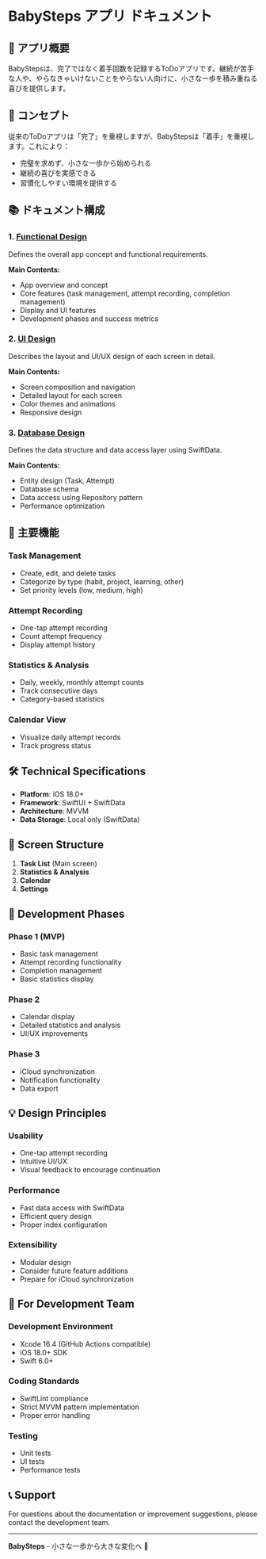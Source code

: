 # BabySteps アプリ ドキュメント

## 📱 アプリ概要

BabyStepsは、完了ではなく着手回数を記録するToDoアプリです。継続が苦手な人や、やらなきゃいけないことをやらない人向けに、小さな一歩を積み重ねる喜びを提供します。

## 🎯 コンセプト

従来のToDoアプリは「完了」を重視しますが、BabyStepsは「着手」を重視します。これにより：

- 完璧を求めず、小さな一歩から始められる
- 継続の喜びを実感できる
- 習慣化しやすい環境を提供する

## 📚 ドキュメント構成

### 1. [Functional Design](./functional-design.md)
Defines the overall app concept and functional requirements.

**Main Contents:**
- App overview and concept
- Core features (task management, attempt recording, completion management)
- Display and UI features
- Development phases and success metrics

### 2. [UI Design](./ui-design.md)
Describes the layout and UI/UX design of each screen in detail.

**Main Contents:**
- Screen composition and navigation
- Detailed layout for each screen
- Color themes and animations
- Responsive design

### 3. [Database Design](./database-design.md)
Defines the data structure and data access layer using SwiftData.

**Main Contents:**
- Entity design (Task, Attempt)
- Database schema
- Data access using Repository pattern
- Performance optimization

## 🚀 主要機能

### Task Management
- Create, edit, and delete tasks
- Categorize by type (habit, project, learning, other)
- Set priority levels (low, medium, high)

### Attempt Recording
- One-tap attempt recording
- Count attempt frequency
- Display attempt history

### Statistics & Analysis
- Daily, weekly, monthly attempt counts
- Track consecutive days
- Category-based statistics

### Calendar View
- Visualize daily attempt records
- Track progress status

## 🛠 Technical Specifications

- **Platform**: iOS 18.0+
- **Framework**: SwiftUI + SwiftData
- **Architecture**: MVVM
- **Data Storage**: Local only (SwiftData)

## 📱 Screen Structure

1. **Task List** (Main screen)
2. **Statistics & Analysis**
3. **Calendar**
4. **Settings**

## 🔄 Development Phases

### Phase 1 (MVP)
- Basic task management
- Attempt recording functionality
- Completion management
- Basic statistics display

### Phase 2
- Calendar display
- Detailed statistics and analysis
- UI/UX improvements

### Phase 3
- iCloud synchronization
- Notification functionality
- Data export

## 💡 Design Principles

### Usability
- One-tap attempt recording
- Intuitive UI/UX
- Visual feedback to encourage continuation

### Performance
- Fast data access with SwiftData
- Efficient query design
- Proper index configuration

### Extensibility
- Modular design
- Consider future feature additions
- Prepare for iCloud synchronization

## 🤝 For Development Team

### Development Environment
- Xcode 16.4 (GitHub Actions compatible)
- iOS 18.0+ SDK
- Swift 6.0+

### Coding Standards
- SwiftLint compliance
- Strict MVVM pattern implementation
- Proper error handling

### Testing
- Unit tests
- UI tests
- Performance tests

## 📞 Support

For questions about the documentation or improvement suggestions, please contact the development team.

---

**BabySteps** - 小さな一歩から大きな変化へ 🚀
